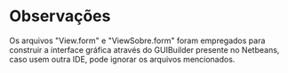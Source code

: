 # Observações

Os arquivos "View.form" e "ViewSobre.form" foram empregados para construir a interface gráfica através do GUIBuilder presente no Netbeans, caso usem outra IDE, pode ignorar os arquivos mencionados.